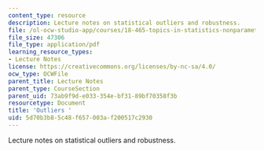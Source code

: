```yaml
---
content_type: resource
description: Lecture notes on statistical outliers and robustness.
file: /ol-ocw-studio-app/courses/18-465-topics-in-statistics-nonparametrics-and-robustness-spring-2005/5d70b3b85c48f657003af200517c2930_outliers.pdf
file_size: 47306
file_type: application/pdf
learning_resource_types:
- Lecture Notes
license: https://creativecommons.org/licenses/by-nc-sa/4.0/
ocw_type: OCWFile
parent_title: Lecture Notes
parent_type: CourseSection
parent_uid: 73ab9f9d-e033-354e-bf31-89bf70358f3b
resourcetype: Document
title: 'Outliers '
uid: 5d70b3b8-5c48-f657-003a-f200517c2930
---
```

Lecture notes on statistical outliers and robustness.